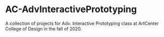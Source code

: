 # AC-AdvInteractivePrototyping
A collection of projects for Adv. Interactive Prototyping class at ArtCenter College of Design in the fall of 2020.
